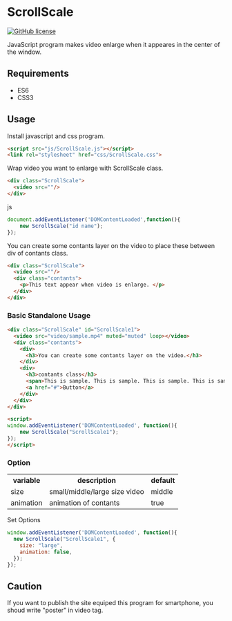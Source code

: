 # ScrollScale
[![GitHub license](https://img.shields.io/badge/license-MIT-brightgreen.svg)](https://raw.githubusercontent.com/appleple/SmartPhoto/master/LICENSE)

JavaScript program makes video enlarge when it appeares in the center of the window.

## Requirements
+ ES6
+ CSS3

## Usage
Install javascript and css program.
```html
<script src="js/ScrollScale.js"></script>
<link rel="stylesheet" href="css/ScrollScale.css">
```

Wrap video you want to enlarge with ScrollScale class.
```html
<div class="ScrollScale">
  <video src=""/>
</div>
```

js
```js
document.addEventListener('DOMContentLoaded',function(){
    new ScrollScale("id name");
});
```

You can create some contants layer on the video to place these between div of contants class.
```html
<div class="ScrollScale">
  <video src=""/>
  <div class="contants">
    <p>This text appear when video is enlarge. </p>
  </div>
</div>
```

### Basic Standalone Usage
```html
<div class="ScrollScale" id="ScrollScale1">
  <video src="video/sample.mp4" muted="muted" loop></video>
  <div class="contants">
	<div>
	  <h3>You can create some contants layer on the video.</h3>
	</div>
	<div>
	  <h3>contants class</h3>
	  <span>This is sample. This is sample. This is sample. This is sample.</span>
	  <a href="#">Button</a>
	</div>
  </div>
</div>

<script>
window.addEventListener('DOMContentLoaded', function(){
	new ScrollScale("ScrollScale1");
});
</script>
```

### Option
<table>
	<tr>
		<th>variable</th>
		<th>description</th>
		<th>default</th>
	</tr>
	<tr>
		<td>size</td>
		<td>small/middle/large size video</td>
		<td>middle</td>
	</tr>
	<tr>
		<td>animation</td>
		<td>animation of contants</td>
		<td>true</td>
	</tr>
</table>

Set Options
```js
window.addEventListener('DOMContentLoaded', function(){
  new ScrollScale("ScrollScale1", {
    size: "large",
    animation: false,
  });
});
```

## Caution
If you want to publish the site equiped this program for smartphone, you shoud write "poster" in video tag. 
